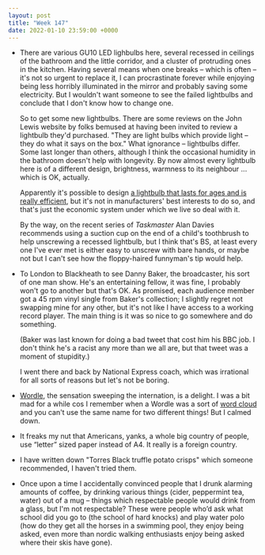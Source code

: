 ```yaml
---
layout: post
title: "Week 147"
date: 2022-01-10 23:59:00 +0000
---
```


- There are various GU10 LED lighbulbs here, several recessed in ceilings of the bathroom and the little corridor, and a cluster of protruding ones in the kitchen. Having several means when one breaks – which is often – it's not so urgent to replace it, I can procrastinate forever while enjoying being less horribly illuminated in the mirror and probably saving some electricity. But I wouldn't want someone to see the failed lightbulbs and conclude that I don't know how to change one.

  So to get some new lightbulbs. There are some reviews on the John Lewis website by folks bemused at having been invited to review a lightbulb they'd purchased. "They are light bulbs which provide light – they do what it says on the box." What ignorance – lightbulbs differ. Some last longer than others, although I think the occasional humidity in the bathroom doesn't help with longevity. By now almost every lightbulb here is of a different design, brightness, warmness to its neighbour ... which is OK, actually.

  Apparently it's possible to design [a lightbulb that lasts for ages and is really efficient](https://www.youtube.com/watch?v=klaJqofCsu4), but it's not in manufacturers' best interests to do so, and that's just the economic system under which we live so deal with it.

  By the way, on the recent series of <cite>Taskmaster</cite> Alan Davies recommends using a suction cup on the end of a child's toothbrush to help unscrewing a recessed lightbulb, but I think that's BS, at least every one I've ever met is either easy to unscrew with bare hands, or maybe not but I can't see how the floppy-haired funnyman's tip would help.

- To London to Blackheath to see Danny Baker, the broadcaster, his sort of one man show. He's an entertaining fellow, it was fine, I probably won't go to another but that's OK. As promised, each audience member got a 45 rpm vinyl single from Baker's collection; I slightly regret not swapping mine for any other, but it's not like I have access to a working record player. The main thing is it was so nice to go somewhere and do something.

  (Baker was last known for doing a bad tweet that cost him his BBC job. I don't think he's a racist any more than we all are, but that tweet was a moment of stupidity.)

  I went there and back by National Express coach, which was irrational for all sorts of reasons but let's not be boring.

- [Wordle](https://www.powerlanguage.co.uk/wordle/), the sensation sweeping the internation, is a delight. I was a bit mad for a while cos I remember when a Wordle was a sort of [word cloud](https://circles.charlotte.edu/sites/circles.charlotte.edu/files/media/Wordle%20Directions.pdf) and you can't use the same name for two different things! But I calmed down.

- It freaks my nut that Americans, yanks, a whole big country of people, use “letter” sized paper instead of A4. It really is a foreign country.

- I have written down "Torres Black truffle potato crisps" which someone recommended, I haven't tried them.

- Once upon a time I accidentally convinced people that I drunk alarming amounts of coffee, by drinking various things (cider, peppermint tea, water) out of a mug – things which respectable people would drink from a glass, but I'm not respectable?
  These were people who’d ask what school did you go to (the school of hard knocks) and play water polo (how do they get all the horses in a swimming pool, they enjoy being asked, even more than nordic walking enthusiasts enjoy being asked where their skis have gone).

